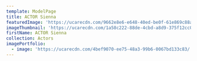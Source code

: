 ```yaml
---
template: ModelPage
title: ACTOR Sienna
featuredImage: 'https://ucarecdn.com/9662e8e6-e648-40ed-be0f-61e869c88ab3/'
imageThumbnail: 'https://ucarecdn.com/1a58c222-88de-4cbd-a8d9-375f12cc0b97/'
firstName: ACTOR Sienna
collection: Actors
imagePortfolio:
  - image: 'https://ucarecdn.com/4bef9070-ee75-48a3-99b6-0067bd133c83/'
---
```


